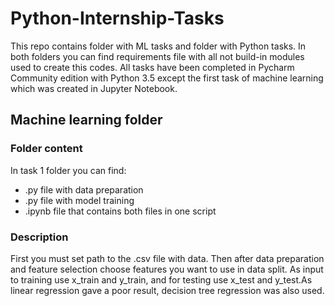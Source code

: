 # Python-Internship-Tasks

This repo contains folder with ML tasks and folder with Python tasks. In both folders you can find requirements file with all not build-in modules used to create this codes. All tasks have been completed in Pycharm Community edition with Python 3.5 except the first task of machine learning which was created in Jupyter Notebook.

## Machine learning folder

### Folder content 
In task 1 folder you can find:
- .py file with data preparation
- .py file with model training
- .ipynb file that contains both files in one script

### Description
First you must set path to the .csv file with data. Then after data preparation and feature selection choose features you want to use in data split. As input to training use x_train and y_train, and for testing use x_test and y_test.As linear regression gave a poor result, decision tree regression was also used. 
